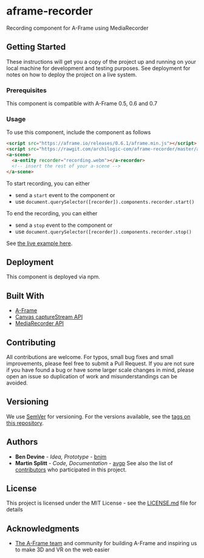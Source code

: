 # aframe-recorder
Recording component for A-Frame using MediaRecorder

## Getting Started

These instructions will get you a copy of the project up and running on your local machine for development and testing purposes. See deployment for notes on how to deploy the project on a live system.

### Prerequisites

This component is compatible with A-Frame 0.5, 0.6 and 0.7

### Usage

To use this component, include the component as follows

```html
<script src="https://aframe.io/releases/0.6.1/aframe.min.js"></script>
<script src="https://rawgit.com/archilogic-com/aframe-recorder/master/a-recorder.js"></script>
<a-scene>
  <a-entity recorder="recording.webm"></a-recorder>
  <!-- insert the rest of your a-scene -->
</a-scene>
```

To start recording, you can either

* send a `start` event to the component or
* use `document.querySelector([recorder]).components.recorder.start()`

To end the recording, you can either

* send a `stop` event to the component or
* use `document.querySelector([recorder]).components.recorder.stop()`

See [the live example here](https://archilogic-com.github.io/aframe-recorder/).

## Deployment

This component is deployed via npm.

## Built With

* [A-Frame](https://aframe.io)
* [Canvas captureStream API](https://developer.mozilla.org/en-US/docs/Web/API/HTMLCanvasElement/captureStream)
* [MediaRecorder API](https://developer.mozilla.org/en-US/docs/Web/API/MediaRecorder)

## Contributing

All contributions are welcome. For typos, small bug fixes and small improvements, please feel free to submit a Pull Request.
If you are not sure if you have found a bug or have some larger scale changes in mind, please open an issue so duplication of work and misunderstandings can be avoided.

## Versioning

We use [SemVer](http://semver.org/) for versioning. For the versions available, see the [tags on this repository](https://github.com/archilogic-com/3dio-furniture-app/tags).

## Authors

* **Ben Devine** - *Idea, Prototype* - [bnjm](https://github.com/bnjm)
* **Martin Splitt** - *Code, Documentation* - [avgp](https://github.com/avgp)
See also the list of [contributors](https://github.com/archilogic-com/a-recorder/contributors) who participated in this project.

## License

This project is licensed under the MIT License - see the [LICENSE.md](LICENSE.md) file for details

## Acknowledgments

* [The A-Frame team](https://aframe.io/community/#a-frame-team) and community for building A-Frame and inspiring us to make 3D and VR on the web easier
